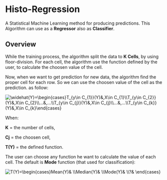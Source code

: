 # Histo-Regression
A Statistical Machine Learning method for producing predictions. This Algorithm can use as a **Regressor** also as **Classifier**.

## Overview
While the training process, the algorithm split the data to **K Cells**, by using floor-division. For each cell, the algorithm use the function defined by the user, to calculate the choosen value of the cell. 

Now, when we want to get prediction for new data, the algorithm find the proper cell for each row. So we can use the choosen value of the cell as the prediction. as follow:

<img src="https://latex.codecogs.com/svg.image?&space;\widehat{Y_{i}}=\begin{cases}T_{y\in&space;C_{1}}(Y)&,X\in&space;C_{1}\\T_{y\in&space;C_{2}}(Y)&,X\in&space;C_{2}\\...&,...\\T_{y\in&space;C_{j}}(Y)&,X\in&space;C_{j}\\...&,...\\T_{y\in&space;C_{k}}(Y)&,X\in&space;C_{k}\end{cases}&space;" title=" \widehat{Y}=\begin{cases}T_{y\in C_{1}}(Y)&,X\in C_{1}\\T_{y\in C_{2}}(Y)&,X\in C_{2}\\...&,...\\T_{y\in C_{j}}(Y)&,X\in C_{j}\\...&,...\\T_{y\in C_{k}}(Y)&,X\in C_{k}\end{cases} " />

When:

**K** = the number of cells, 

**Cj** = the choosen cell,

**T(Y)** = the defined function.

The user can choose any function he want to calculate the value of each cell. The default is **Mode** function (that used for classification):

<img src="https://latex.codecogs.com/svg.image?T(Y)=\begin{cases}Mean(Y)&&space;\\Median(Y)&&space;\\Mode(Y)&&space;\\?&&space;\end{cases}&space;" title="T(Y)=\begin{cases}Mean(Y)& \\Median(Y)& \\Mode(Y)& \\?& \end{cases} " />

